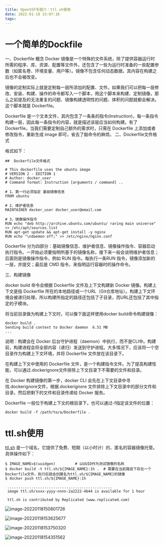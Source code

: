 ```yaml
---
title: OpenSSF专题六：ttl.sh使用
date: 2022-01-18 15:07:16
tags:
---
```


# 一个简单的Dockfile

一、Dockerfile 概念
Docker 镜像是一个特殊的文件系统，除了提供容器运行时所需的程序、库、资源、配置等文件外，还包含了一些为运行时准备的一些配置参数（如匿名卷、环境变量、用户等）。镜像不包含任何动态数据，其内容在构建之后也不会被改变。

镜像的定制实际上就是定制每一层所添加的配置、文件。如果我们可以把每一层修改、安装、构建、操作的命令都写入一个脚本，用这个脚本来构建、定制镜像，那么之前提及的无法重复的问题、镜像构建透明性的问题、体积的问题就都会解决。这个脚本就是 Dockerfile。

Dockerfile 是一个文本文件，其内包含了一条条的指令(Instruction)，每一条指令构建一层，因此每一条指令的内容，就是描述该层应当如何构建。有了 Dockerfile，当我们需要定制自己额外的需求时，只需在 Dockerfile 上添加或者修改指令，重新生成 image 即可，省去了敲命令的麻烦。
二、Dockerfile文件格式

格式如下：

```
##  Dockerfile文件格式

# This dockerfile uses the ubuntu image
# VERSION 2 - EDITION 1
# Author: docker_user
# Command format: Instruction [arguments / command] ..
 
# 1、第一行必须指定 基础镜像信息
FROM ubuntu
 
# 2、维护者信息
MAINTAINER docker_user docker_user@email.com
 
# 3、镜像操作指令
RUN echo "deb http://archive.ubuntu.com/ubuntu/ raring main universe" >> /etc/apt/sources.list
RUN apt-get update && apt-get install -y nginx
RUN echo "\ndaemon off;" >> /etc/nginx/nginx.conf
```

Dockerfile 分为四部分：基础镜像信息、维护者信息、镜像操作指令、容器启动执行指令。一开始必须要指明所基于的镜像名称，接下来一般会说明维护者信息；后面则是镜像操作指令，例如 RUN 指令。每执行一条RUN 指令，镜像添加新的一层，并提交；最后是 CMD 指令，来指明运行容器时的操作命令。

三、构建镜像

docker build 命令会根据 Dockerfile 文件及上下文构建新 Docker 镜像。构建上下文是指 Dockerfile 所在的本地路径或一个URL（Git仓库地址）。构建上下文环境会被递归处理，所以构建所指定的路径还包括了子目录，而URL还包括了其中指定的子模块。

将当前目录做为构建上下文时，可以像下面这样使用docker build命令构建镜像：

```
docker build .
Sending build context to Docker daemon  6.51 MB
...
```

说明：构建会在 Docker 后台守护进程（daemon）中执行，而不是CLI中。构建前，构建进程会将全部内容（递归）发送到守护进程。大多情况下，应该将一个空目录作为构建上下文环境，并将 Dockerfile 文件放在该目录下。

在构建上下文中使用的 Dockerfile 文件，是一个构建指令文件。为了提高构建性能，可以通过.dockerignore文件排除上下文目录下不需要的文件和目录。

在 Docker 构建镜像的第一步，docker CLI 会先在上下文目录中寻找.dockerignore文件，根据.dockerignore 文件排除上下文目录中的部分文件和目录，然后把剩下的文件和目录传递给 Docker 服务。

Dockerfile 一般位于构建上下文的根目录下，也可以通过-f指定该文件的位置：

```
docker build -f /path/to/a/Dockerfile .
```



# ttl.sh使用

[ttl.sh](https://ttl.sh/) 是一个域名，它提供了免费、短期（以小时计）的、匿名的容器镜像托管。具体操作如下：

```
$ IMAGE_NAME=$(uuidgen)			# 以UUID作为测试镜像的名称
$ docker build -t ttl.sh/${IMAGE_NAME}:1h .  # 需要在当前路径下存在一个Dockerfile文件，执行后就会创建名为ttl.sh/${IMAGE_NAME}的镜像
$ docker push ttl.sh/${IMAGE_NAME}:1h
 
 ................................................
 image ttl.sh/xxxx-yyyy-nnnn-2a2222-4b44 is available for 1 hour
 
 ttl.sh is contributed by Replicated (www.replicated.com)
```



![image-20220118150801726](/home/ubuntu-ros2/myBlog/source/_posts/OpenSSF专题六：ttl-sh使用/image-20220118150801726.png)

![image-20220118153625677](/home/ubuntu-ros2/myBlog/source/_posts/OpenSSF专题六：ttl-sh使用/image-20220118153625677.png)

![image-20220118153750320](/home/ubuntu-ros2/myBlog/source/_posts/OpenSSF专题六：ttl-sh使用/image-20220118153750320.png)

![image-20220118154351562](/home/ubuntu-ros2/myBlog/source/_posts/OpenSSF专题六：ttl-sh使用/image-20220118154351562.png)
